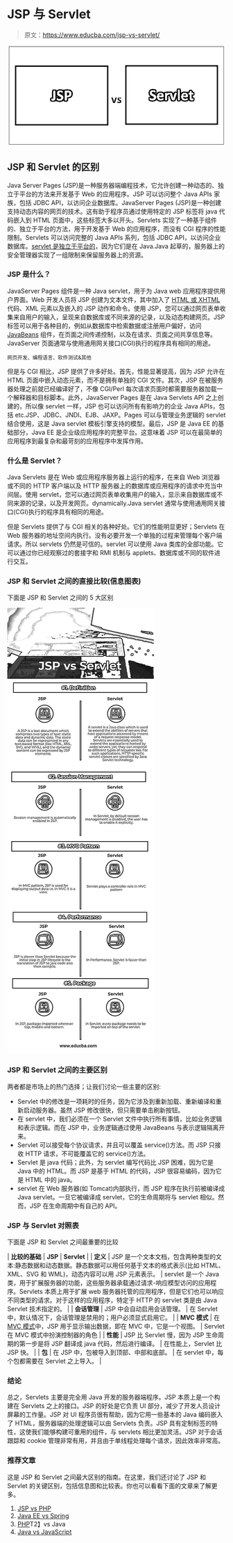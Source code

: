# JSP 与 Servlet

> 原文：<https://www.educba.com/jsp-vs-servlet/>

![JSP vs Servlet](img/41eaf7b9ad1d5d918b4e02a97c7ae94f.png)



## JSP 和 Servlet 的区别

Java Server Pages (JSP)是一种服务器端编程技术，它允许创建一种动态的、独立于平台的方法来开发基于 Web 的应用程序。JSP 可以访问整个 Java APIs 家族，包括 JDBC API，以访问企业数据库。JavaServer Pages (JSP)是一种创建支持动态内容的网页的技术。这有助于程序员通过使用特定的 JSP 标签将 java 代码嵌入到 HTML 页面中，这些标签大多以开头。Servlets 实现了一种基于组件的、独立于平台的方法，用于开发基于 Web 的应用程序，而没有 CGI 程序的性能限制。Servlets 可以访问完整的 Java APIs 系列，包括 JDBC API，以访问企业数据库。[servlet 是独立于平台的](https://www.educba.com/what-is-servlet/)，因为它们是在 Java.Java 起草的，服务器上的安全管理器实现了一组限制来保留服务器上的资源。

### JSP 是什么？

JavaServer Pages 组件是一种 Java servlet，用于为 Java web 应用程序提供用户界面。Web 开发人员将 JSP 创建为文本文件，其中加入了 [HTML 或 XHTML](https://www.educba.com/html-vs-xhtml/) 代码、XML 元素以及嵌入的 JSP 动作和命令。使用 JSP，您可以通过网页表单收集来自用户的输入，呈现来自数据库或不同来源的记录，以及动态构建网页。JSP 标签可以用于各种目的，例如从数据库中检索数据或注册用户偏好，访问 [JavaBeans](https://www.educba.com/what-is-javabeans/) 组件，在页面之间传递控制，以及在请求、页面之间共享信息等。JavaServer 页面通常与使用通用网关接口(CGI)执行的程序具有相同的用途。

<small>网页开发、编程语言、软件测试&其他</small>

但是与 CGI 相比，JSP 提供了许多好处。首先，性能显著提高，因为 JSP 允许在 HTML 页面中嵌入动态元素，而不是拥有单独的 CGI 文件。其次，JSP 在被服务器处理之前就已经编译好了，不像 CGI/Perl 每次请求页面时都需要服务器加载一个解释器和目标脚本。此外，JavaServer Pages 是在 Java Servlets API 之上创建的，所以像 servlet 一样，JSP 也可以访问所有有影响力的企业 Java APIs，包括 etc.JSP、JDBC、JNDI、EJB、JAXP。Pages 可以与管理业务逻辑的 servlet 结合使用，这是 Java servlet 模板引擎支持的模型。最后，JSP 是 Java EE 的基础部分，Java EE 是企业级应用程序的完整平台。这意味着 JSP 可以在最简单的应用程序到最复杂和最苛刻的应用程序中发挥作用。

### 什么是 Servlet？

Java Servlets 是在 Web 或应用程序服务器上运行的程序，在来自 Web 浏览器或不同的 HTTP 客户端以及 HTTP 服务器上的数据库或应用程序的请求中充当中间层。使用 servlet，您可以通过网页表单收集用户的输入，显示来自数据库或不同来源的记录，以及开发网页。dynamically.Java servlet 通常与使用通用网关接口(CGI)执行的程序具有相同的用途。

但是 Servlets 提供了与 CGI 相关的各种好处。它们的性能明显更好；Servlets 在 Web 服务器的地址空间内执行。没有必要开发一个单独的过程来管理每个客户端请求。所以 servlets 仍然是可信的。servlet 可以使用 Java 类库的全部功能。它可以通过你已经观察过的套接字和 RMI 机制与 applets、数据库或不同的软件进行交互。

### JSP 和 Servlet 之间的直接比较(信息图表)

下面是 JSP 和 Servlet 之间的 5 大区别

![jsp vs servlet Infographics](img/928bf2b6b7b3569d23c65df86e691fad.png)



### JSP 和 Servlet 之间的主要区别

两者都是市场上的热门选择；让我们讨论一些主要的区别:

*   Servlet 中的修改是一项耗时的任务，因为它涉及到重新加载、重新编译和重新启动服务器。虽然 JSP 修改很快，但只需要单击刷新按钮。
*   在 servlet 中，我们必须在一个 Servlet 文件中执行所有事情，比如业务逻辑和表示逻辑。而在 JSP 中，业务逻辑通过使用 JavaBeans 与表示逻辑隔离开来。
*   Servlet 可以接受每个协议请求，并且可以覆盖 service()方法。而 JSP 只接收 HTTP 请求，不可能覆盖它的 service()方法。
*   Servlet 是 java 代码；此外，为 servlet 编写代码比 JSP 困难，因为它是 Java 中的 HTML。而 JSP 是基于 HTML 的代码，JSP 很容易编码，因为它是 HTML 中的 java。
*   servlet 在 Web 服务器(如 Tomcat)内部执行，而 JSP 程序在执行前被编译成 Java servlet。一旦它被编译成 servlet，它的生命周期将与 servlet 相似。然而，JSP 在生命周期中有自己的 API。

### JSP 与 Servlet 对照表

下面是 JSP 和 Servlet 之间最重要的比较

| **比较的基础** | **JSP** | **Servlet** |
| **定义** | JSP 是一个文本文档，包含两种类型的文本:静态数据和动态数据。静态数据可以用任何基于文本的格式表示(比如 HTML、XML、SVG 和 WML)，动态内容可以用 JSP 元素表示。 | servlet 是一个 Java 类，用于扩展服务器的功能，这些服务器承载通过请求-响应模型访问的应用程序。Servlets 本质上用于扩展 web 服务器托管的应用程序，但是它们也可以响应不同类型的请求。对于这样的应用程序，特定于 HTTP 的 servlet 类是由 Java Servlet 技术指定的。 |
| **会话管理** | JSP 中会自动启用会话管理。 | 在 Servlet 中，默认情况下，会话管理是禁用的；用户必须显式启用它。 |
| **MVC 模式** | 在 [MVC 模式](https://www.educba.com/mvc-interview-questions/)中，JSP 用于显示输出数据，即在 MVC 中，它是一个视图。 | Servlet 在 MVC 模式中扮演控制器的角色 |
| **性能** | JSP 比 Servlet 慢，因为 JSP 生命周期的第一步是将 JSP 翻译成 java 代码，然后进行编译。 | 在性能上，Servlet 比 JSP 快。 |
| **包** | 在 JSP 中，包被导入到顶部、中部和底部。 | 在 servlet 中，每个包都需要在 Servlet 之上导入。 |

### 结论

总之，Servlets 主要是完全用 Java 开发的服务器端程序。JSP 本质上是一个构建在 Servlets 之上的接口。JSP 的好处是它负责 UI 部分，减少了开发人员设计屏幕的工作量。JSP 对 UI 程序员很有帮助，因为它用一些基本的 Java 编码嵌入了 HTML，服务器端的处理逻辑可以由 Servlets 负责。JSP 具有定制标签的特性，这使我们能够构建可重用的组件，与 servlets 相比更加灵活。JSP 对于会话跟踪和 cookie 管理非常有用，并且由于单线程处理每个请求，因此效率非常高。

### 推荐文章

这是 JSP 和 Servlet 之间最大区别的指南。在这里，我们还讨论了 JSP 和 Servlet 的关键区别，包括信息图和比较表。你也可以看看下面的文章来了解更多。

1.  [JSP vs PHP](https://www.educba.com/jsp-vs-php/)
2.  [Java EE vs Spring](https://www.educba.com/java-ee-vs-spring/)
3.  [PHP](https://www.educba.com/java-vs-php/)T2】vs Java
4.  [Java vs JavaScript](https://www.educba.com/java-vs-javascript/)





